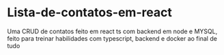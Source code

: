 # Lista-de-contatos-em-react
Uma CRUD de contatos feito em react ts com backend em node e MYSQL, feito para treinar habilidades com typescript, backend e docker ao final de tudo
